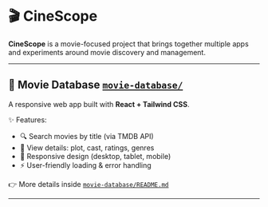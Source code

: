 # 🎬 CineScope

**CineScope** is a movie-focused project that brings together multiple apps and experiments around movie discovery and management.

---

## 🎥 Movie Database [`movie-database/`](./movie-database)

A responsive web app built with **React + Tailwind CSS**.

✨ Features:

- 🔍 Search movies by title (via TMDB API)
- 📖 View details: plot, cast, ratings, genres
- 📱 Responsive design (desktop, tablet, mobile)
- ⚡ User-friendly loading & error handling

👉 More details inside [`movie-database/README.md`](./movie-database/README.md)

---
